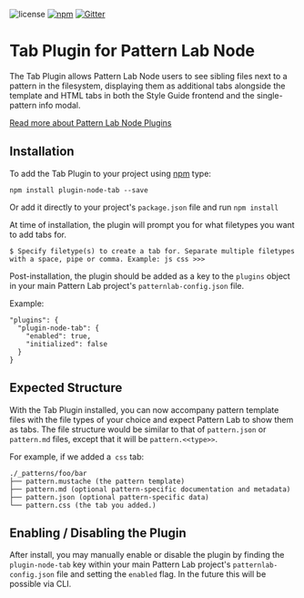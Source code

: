 ![license](https://img.shields.io/github/license/pattern-lab/plugin-node-tab.svg)
[![npm](https://img.shields.io/npm/v/plugin-node-tab.svg)](https://www.npmjs.com/package/plugin-node-tab)
[![Gitter](https://img.shields.io/gitter/room/pattern-lab/php.svg)](https://gitter.im/pattern-lab/php)

# Tab Plugin for Pattern Lab Node

The Tab Plugin allows Pattern Lab Node users to see sibling files next to a pattern in the filesystem, displaying them as additional tabs alongside the template and HTML tabs in both the Style Guide frontend and the single-pattern info modal.

[Read more about Pattern Lab Node Plugins](https://github.com/pattern-lab/patternlab-node/wiki/Creating-Plugins)

## Installation

To add the Tab Plugin to your project using [npm](http://npmjs.com/) type:

    npm install plugin-node-tab --save

Or add it directly to your project's `package.json` file and run `npm install`

At time of installation, the plugin will prompt you for what filetypes you want to add tabs for.

```
$ Specify filetype(s) to create a tab for. Separate multiple filetypes with a space, pipe or comma. Example: js css >>>
```

Post-installation,  the plugin should be added as a key to the `plugins` object in your main Pattern Lab project's `patternlab-config.json` file.

Example:

```
"plugins": {
  "plugin-node-tab": {
    "enabled": true,
    "initialized": false
  }
}
```

## Expected Structure

With the Tab Plugin installed, you can now accompany pattern template files with the file types of your choice and expect Pattern Lab to show them as tabs. The file structure would be similar to that of `pattern.json` or `pattern.md` files, except that it will be `pattern.<<type>>`.

For example, if we added a` css` tab:

```
./_patterns/foo/bar
├── pattern.mustache (the pattern template)
├── pattern.md (optional pattern-specific documentation and metadata)
├── pattern.json (optional pattern-specific data)
└── pattern.css (the tab you added.)
```

## Enabling / Disabling the Plugin

After install, you may manually enable or disable the plugin by finding the `plugin-node-tab` key within your main Pattern Lab project's `patternlab-config.json` file and setting the `enabled` flag. In the future this will be possible via CLI.
